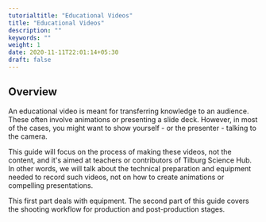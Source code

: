 ```yaml
---
tutorialtitle: "Educational Videos"
title: "Educational Videos"
description: ""
keywords: ""
weight: 1
date: 2020-11-11T22:01:14+05:30
draft: false
---
```


## Overview

An educational video is meant for transferring knowledge to an audience. These often involve animations or presenting a slide deck. However, in most of the cases, you might want to show yourself - or the presenter - talking to the camera.

This guide will focus on the process of making these videos, not the content, and it's aimed at teachers or contributors of Tilburg Science Hub. In other words, we will talk about the technical preparation and equipment needed to record such videos, not on how to create animations or compelling presentations.

This first part deals with equipment. The second part of this guide covers the shooting workflow for production and post-production stages.
